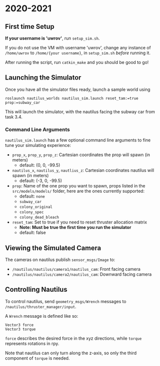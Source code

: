 # 2020-2021

## First time Setup

**If your username is 'uwrov'**, run `setup_sim.sh`.

If you do not use the VM with username 'uwrov', change any instance of `/home/uwrov` to `/home/{your username}`, in `setup_sim.sh` *before* running it.

After running the script, run `catkin_make` and you should be good to go!

## Launching the Simulator

Once you have all the simulator files ready, launch a sample world using

```
roslaunch nautilus_worlds nautilus_sim.launch reset_tam:=true prop:=subway_car
```

This will launch the simulator, with the nautilus facing the subway car from task 3.4.

### Command Line Arguments

`nautilus_sim.launch` has a few optional command line arguments to fine tune your simulating experience:

- `prop_x`, `prop_y`, `prop_z`: Cartesian coordinates the prop will spawn (in meters)
    - default: (0, 0, -99.5)
- `nautilus_x`, `nautilus_y`, `nautlius_z`: Cartesian coordinates nautilus will spawn (in meters)
    - default: (-3, 0, -99.5)
- `prop`: Name of the one prop you want to spawn, props listed in the `src/models/models/` folder, here are the ones currently supported:
    - default: `none`
    - `subway_car`
    - `colony_original`
    - `colony_spec`
    - `colony_dead_bleach`
- `reset_tam`: Set to true if you need to reset thruster allocation matrix
    - **Note: Must be true the first time you run the simulator**
    - default: false

## Viewing the Simulated Camera

The cameras on nautilus publish `sensor_msgs/Image` to:
- `/nautilus/nautilus/camera1/nautilus_cam`: Front facing camera
- `/nautilus/nautilus/camera2/nautilus_cam`: Downward facing camera

## Controlling Nautilus

To control nautilus, send `geometry_msgs/Wrench` messages to `/nautilus/thruster_manager/input`.

A `Wrench` message is defined like so:
```
Vector3 force
Vector3 torque
```

`force` describes the desired force in the xyz directions, while `torque` represents rotations in rpy.

Note that nautilus can only turn along the z-axis, so only the third component of `torque` is needed.
